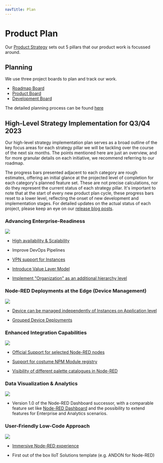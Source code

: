 ```yaml
---
navTitle: Plan
---
```

# Product Plan

Our [Product Strategy](./strategy.md) sets out 5 pillars that our product work is focussed around.

## Planning

We use three project boards to plan and track our work.

 - [Roadmap Board](https://github.com/orgs/flowforge/projects/5)
 - [Product Board](https://github.com/orgs/flowforge/projects/3/views/1)
 - [Development Board](https://github.com/orgs/flowforge/projects/1/views/1)

The detailed planning process can be found [here](../development/releases/planning.md)

## High-Level Strategy Implementation for Q3/Q4 2023

Our high-level strategy implementation plan serves as a broad outline of the key focus areas for each strategy pillar we will be tackling over the course of the next six months. The points mentioned here are just an overview, and for more granular details on each initiative, we recommend referring to our roadmap.

The progress bars presented adjacent to each category are rough estimates, offering an initial glance at the projected level of completion for each category's planned feature set. These are not precise calculations, nor do they represent the current status of each strategy pillar. It's important to note that at the start of every new product plan cycle, these progress bars reset to a lower level, reflecting the onset of new development and implementation stages. For detailed updates on the actual status of each project, please keep an eye on our [release blog posts](https://flowforge.com/blog/releases/).

### Advancing Enterprise-Readiness 
![](https://geps.dev/progress/30)

- [High availability & Scalability](https://github.com/flowforge/flowforge/issues/1678)

- Improve DevOps Pipelines

- [VPN support for Instances](https://github.com/flowforge/flowforge/issues/1570)

- [Introduce Value Layer Model](https://github.com/flowforge/flowforge/issues/2167)

- [Implement "Organization" as an additional hierarchy level](https://github.com/flowforge/flowforge/issues/2338)


### Node-RED Deployments at the Edge (Device Management)
![](https://geps.dev/progress/0)

- [Device can be managed independently of Instances on Application level](https://github.com/flowforge/flowforge/issues/2334)

- [Grouped Device Deployments](https://github.com/flowforge/flowforge/issues/1509)

### Enhanced Integration Capabilities
![](https://geps.dev/progress/0)

- [Official Support for selected Node-RED nodes](https://github.com/flowforge/flowforge/issues/1901)

- [Support for costume NPM Module registry](https://github.com/flowforge/flowforge/issues/217)

- [Visibility of different palette catalogues in Node-RED](https://github.com/node-red/node-red/issues/4057)


### Data Visualization & Analytics
![](https://geps.dev/progress/5)

- Version 1.0 of the Node-RED Dashboard successor, with a comparable feature set like [Node-RED Dashboard](https://github.com/node-red/node-red-dashboard) and the possibility to extend features for Enterprise and Analytics scenarios.

### User-Friendly Low-Code Approach
![](https://geps.dev/progress/0)

- [Immersive Node-RED experience](https://github.com/flowforge/flowforge/issues/2246)

- First out of the box IIoT Solutions template (e.g. ANDON for Node-RED)